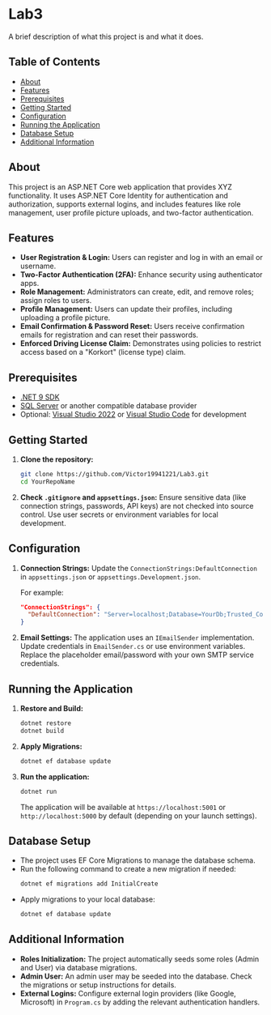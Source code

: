 # Lab3

A brief description of what this project is and what it does.

## Table of Contents

- [About](#about)
- [Features](#features)
- [Prerequisites](#prerequisites)
- [Getting Started](#getting-started)
- [Configuration](#configuration)
- [Running the Application](#running-the-application)
- [Database Setup](#database-setup)
- [Additional Information](#additional-information)

## About

This project is an ASP.NET Core web application that provides XYZ functionality. It uses ASP.NET Core Identity for authentication and authorization, supports external logins, and includes features like role management, user profile picture uploads, and two-factor authentication.

## Features

- **User Registration & Login:** Users can register and log in with an email or username.
- **Two-Factor Authentication (2FA):** Enhance security using authenticator apps.
- **Role Management:** Administrators can create, edit, and remove roles; assign roles to users.
- **Profile Management:** Users can update their profiles, including uploading a profile picture.
- **Email Confirmation & Password Reset:** Users receive confirmation emails for registration and can reset their passwords.
- **Enforced Driving License Claim:** Demonstrates using policies to restrict access based on a "Korkort" (license type) claim.

## Prerequisites

- [.NET 9 SDK](https://dotnet.microsoft.com/download)
- [SQL Server](https://www.microsoft.com/en-us/sql-server/sql-server-downloads) or another compatible database provider
- Optional: [Visual Studio 2022](https://visualstudio.microsoft.com/) or [Visual Studio Code](https://code.visualstudio.com/) for development

## Getting Started

1. **Clone the repository:**
   ```bash
   git clone https://github.com/Victor19941221/Lab3.git
   cd YourRepoName
   ```

2. **Check `.gitignore` and `appsettings.json`:**
   Ensure sensitive data (like connection strings, passwords, API keys) are not checked into source control. Use user secrets or environment variables for local development.

## Configuration

1. **Connection Strings:**
   Update the `ConnectionStrings:DefaultConnection` in `appsettings.json` or `appsettings.Development.json`.

   For example:
   ```json
   "ConnectionStrings": {
     "DefaultConnection": "Server=localhost;Database=YourDb;Trusted_Connection=True;TrustServerCertificate=True;"
   }
   ```

2. **Email Settings:**
   The application uses an `IEmailSender` implementation. Update credentials in `EmailSender.cs` or use environment variables. Replace the placeholder email/password with your own SMTP service credentials.

## Running the Application

1. **Restore and Build:**
   ```bash
   dotnet restore
   dotnet build
   ```

2. **Apply Migrations:**
   ```bash
   dotnet ef database update
   ```

3. **Run the application:**
   ```bash
   dotnet run
   ```

   The application will be available at `https://localhost:5001` or `http://localhost:5000` by default (depending on your launch settings).

## Database Setup

- The project uses EF Core Migrations to manage the database schema.
- Run the following command to create a new migration if needed:
  ```bash
  dotnet ef migrations add InitialCreate
  ```
- Apply migrations to your local database:
  ```bash
  dotnet ef database update
  ```

## Additional Information

- **Roles Initialization:** The project automatically seeds some roles (Admin and User) via database migrations.
- **Admin User:** An admin user may be seeded into the database. Check the migrations or setup instructions for details.
- **External Logins:** Configure external login providers (like Google, Microsoft) in `Program.cs` by adding the relevant authentication handlers.
